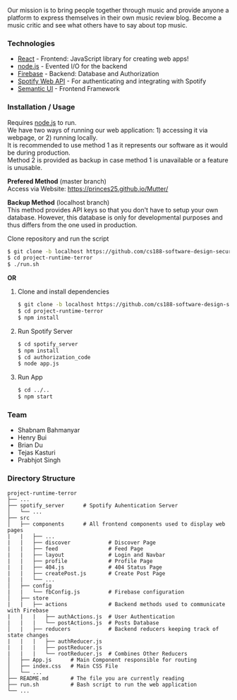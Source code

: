 Our mission is to bring people together through music and provide anyone a platform to express
themselves in their own music review blog. Become a music critic and see what others have to
say about top music.


### Technologies
* [React](https://reactjs.org/) - Frontend: JavaScript library for creating web apps!
* [node.js](http://nodejs.org) - Evented I/O for the backend
* [Firebase](https://firebase.google.com/) - Backend: Database and Authorization
* [Spotify Web API](https://developer.spotify.com/documentation/web-api/) - For authenticating and integrating with Spotify
* [Semantic UI](https://react.semantic-ui.com/) - Frontend Framework


### Installation / Usage
Requires [node.js](https://nodejs.org/) to run.\
We have two ways of running our web application: 1) accessing it via webpage, or 2) running locally.\
It is recommended to use method 1 as it represents our software as it would be during production.\
Method 2 is provided as backup in case method 1 is unavailable or a feature is unusable.

**Prefered Method** (master branch)  
Access via Website: https://princes25.github.io/Mutter/


**Backup Method** (localhost branch)\
This method provides API keys so that you don't have to setup your own database. However, this database is only for developmental purposes and thus differs from the one used in production.

Clone repository and run the script
```sh
$ git clone -b localhost https://github.com/cs188-software-design-security-w20/project-runtime-terror
$ cd project-runtime-terror
$ ./run.sh
```

**OR**

1) Clone and install dependencies
    ```sh
    $ git clone -b localhost https://github.com/cs188-software-design-security-w20/project-runtime-terror
    $ cd project-runtime-terror
    $ npm install
    ```

2) Run Spotify Server
    ```sh
    $ cd spotify_server
    $ npm install
    $ cd authorization_code
    $ node app.js
    ```

3) Run App
    ```sh
    $ cd ../..
    $ npm start
    ```


### Team
* Shabnam Bahmanyar
* Henry Bui
* Brian Du
* Tejas Kasturi
* Prabhjot Singh


### Directory Structure
    project-runtime-terror
    ├── ...
    ├── spotify_server      # Spotify Auhentication Server
    │   └── ...
    ├── src
    │   ├── components      # All frontend components used to display web pages 
    |   |   ├── ...
    |   |   ├── discover            # Discover Page
    |   |   ├── feed                # Feed Page
    |   |   ├── layout              # Login and Navbar
    |   |   ├── profile             # Profile Page
    |   |   ├── 404.js              # 404 Status Page 
    |   |   ├── createPost.js       # Create Post Page
    |   |   └── ...
    │   ├── config
    |   |   └── fbConfig.js         # Firebase configuration
    │   ├── store
    |   |   ├── actions             # Backend methods used to communicate with Firebase
    |   |   |   ├── authActions.js  # User Authentication
    |   |   |   └── postActions.js  # Posts Database
    │   |   ├── reducers            # Backend reducers keeping track of state changes
    |   |   |   ├── authReducer.js  
    |   |   |   ├── postReducer.js 
    |   |   |   └── rootReducer.js  # Combines Other Reducers
    │   ├── App.js      # Main Component responsible for routing
    │   ├── index.css   # Main CSS File
    │   └── ...
    ├── README.md       # The file you are currently reading
    ├── run.sh          # Bash script to run the web application
    └── ...
